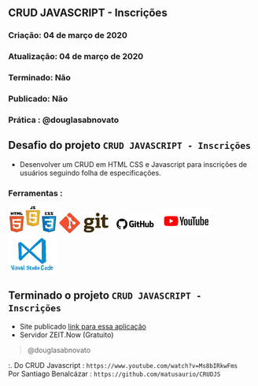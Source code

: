 ## CRUD JAVASCRIPT - Inscrições

### Criação: 04 de março de 2020
### Atualização: 04 de março de 2020
### Terminado: Não 
### Publicado: Não
### Prática : @douglasabnovato

## Desafio do projeto `CRUD JAVASCRIPT - Inscrições`
- Desenvolver um CRUD em HTML CSS e Javascript para inscrições de usuários seguindo folha de especificações.

### Ferramentas : 
![HTML/CSS/Javascript](/images/logo-html-css-js.jpeg)
![Git](/images/logo-git.png)
![Github](/images/logo-github.png)
![Youtube](/images/logo-youtube.png)
![VSCode](/images/logo-VSCode.png)

## Terminado o projeto `CRUD JAVASCRIPT - Inscrições`
- Site publicado [link para essa aplicação](https://www.google.com.br/)
- Servidor ZEIT.Now (Gratuito)

>@douglasabnovato

:. Do CRUD Javascript : `https://www.youtube.com/watch?v=Ms8bIRkwFms`</br>
Por Santiago Benalcázar :  `https://github.com/matusaurio/CRUDJS`